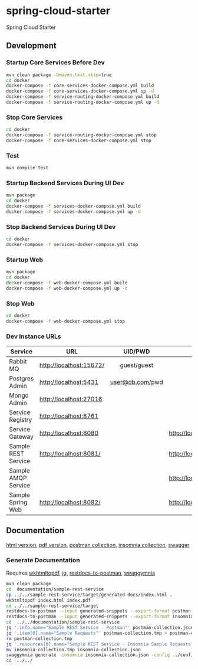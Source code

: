 # spring-cloud-starter
Spring Cloud Starter

## Development

### Startup Core Services Before Dev
```bash
mvn clean package -Dmaven.test.skip=true
cd docker
docker-compose -f core-services-docker-compose.yml build
docker-compose -f core-services-docker-compose.yml up -d
docker-compose -f service-routing-docker-compose.yml build
docker-compose -f service-routing-docker-compose.yml up -d
```
### Stop Core Services
```bash
cd docker
docker-compose -f service-routing-docker-compose.yml stop
docker-compose -f core-services-docker-compose.yml stop
```
### Test
```bash
mvn compile test
```
### Startup Backend Services During UI Dev
```bash
mvn package
cd docker
docker-compose -f services-docker-compose.yml build
docker-compose -f services-docker-compose.yml up -d
```
### Stop Backend Services During UI Dev
```bash
cd docker
docker-compose -f services-docker-compose.yml stop
```
### Startup Web
```bash
mvn package
cd docker
docker-compose -f web-docker-compose.yml build
docker-compose -f web-docker-compose.yml up -d
```
### Stop Web
```bash
cd docker
docker-compose -f web-docker-compose.yml stop
```

### Dev Instance URLs

| Service | URL | UID/PWD | Health | URL via Gateway |
| ------------- | ------------- | :-----: | --- | --- |
| Rabbit MQ | [http://localhost:15672/](http://localhost:15672/) | guest/guest | | |
| Postgres Admin | [http://localhost:5431](http://localhost:5431) | user@db.com/pwd | | |
| Mongo Admin | [http://localhost:27016](http://localhost:27016) | | | |
| Service Registry | [http://localhost:8761](http://localhost:8761) | | | |
| Service Gateway | [http://localhost:8080](http://localhost:8080) | | [http://localhost:9080/actuator/health](http://localhost:9080/actuator/health) | |
| Sample REST Service | [http://localhost:8081/](http://localhost:8081/) | | [http://localhost:9081/actuator/health](http://localhost:9081/actuator/health) | [http://localhost:8080/sample-rest-service/](http://localhost:8080/sample-rest-service/) |
| Sample AMQP Service | | | [http://localhost:9083/actuator/health](http://localhost:9083/actuator/health) | |
| Sample Spring Web | [http://localhost:8082/](http://localhost:8082/) | | [http://localhost:9082/actuator/health](http://localhost:9082/actuator/health) | [http://localhost:8080/sample-spring-web/](http://localhost:8080/sample-spring-web/) |


## Documentation
[html version](documentation/sample-rest-service/index.html), [pdf version](documentation/sample-rest-service/index.pdf), [postman collection](documentation/sample-rest-service/postman-collection.json), [insomnia collection](documentation/sample-rest-service/insomnia-collection.json), [swagger](documentation/sample-rest-service/swagger.json)

### Generate Documentation
Requires [wkhtmltopdf](https://wkhtmltopdf.org/index.html), [jq](https://stedolan.github.io/jq/), [restdocs-to-postman](https://github.com/fbenz/restdocs-to-postman), [swaggymnia](https://github.com/mlabouardy/swaggymnia)

```bash
mvn clean package
cd  documentation/sample-rest-service
cp ../../sample-rest-service/target/generated-docs/index.html .
wkhtmltopdf index.html index.pdf
cd ../../sample-rest-service/target
restdocs-to-postman --input generated-snippets --export-format postman --determine-folder secondLastFolder --replacements ../../documentation/config/replacements.json --output ../../documentation/sample-rest-service/postman-collection.json
restdocs-to-postman --input generated-snippets --export-format insomnia --determine-folder secondLastFolder --replacements ../../documentation/config/replacements.json --output ../../documentation/sample-rest-service/insomnia-collection.json
cd  ../../documentation/sample-rest-service
jq '.info.name="Sample REST Service - Postman"' postman-collection.json > postman-collection.tmp
jq '.item[0].name="Sample Requests"' postman-collection.tmp > postman-collection.json
rm postman-collection.tmp
jq '.resources[0].name="Sample REST Service - Insomnia Sample Requests"' insomnia-collection.json > insomnia-collection.tmp
mv insomnia-collection.tmp insomnia-collection.json
swaggymnia generate -insomnia insomnia-collection.json -config ../config/swaggymnia.json -output json
cd  ../../
```